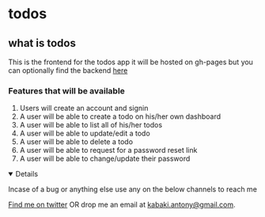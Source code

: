 # todos


## what is todos
This is the frontend for the todos app it will be hosted on gh-pages but you can optionally find 
the backend [here](https://github.com/KabakiAntony/todos/tree/develop)

### Features that will be available

 1. Users will create an account and signin
 2. A user will be able to create a todo on his/her own dashboard
 3. A user will be able to list all of his/her todos
 4. A user will be able to update/edit a todo
 5. A user will be able to delete a todo
 6. A user will be able to request for a password reset link
 7. A user will be able to change/update their password


<details open>

Incase of a bug or anything else use any on the below channels to reach me

[Find me on twitter](https://twitter.com/kabakikiarie) OR  drop me an email at kabaki.antony@gmail.com.